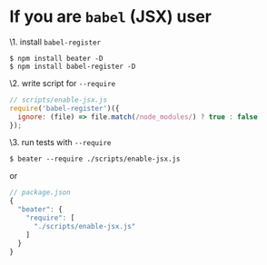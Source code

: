 # If you are `babel` (JSX) user

\1. install `babel-register`

```
$ npm install beater -D
$ npm install babel-register -D
```

\2. write script for `--require`

```js
// scripts/enable-jsx.js
require('babel-register')({
  ignore: (file) => file.match(/node_modules/) ? true : false
});
```

\3. run tests with `--require`

```
$ beater --require ./scripts/enable-jsx.js
```

or

```js
// package.json
{
  "beater": {
    "require": [
      "./scripts/enable-jsx.js"
    ]
  }
}
```
